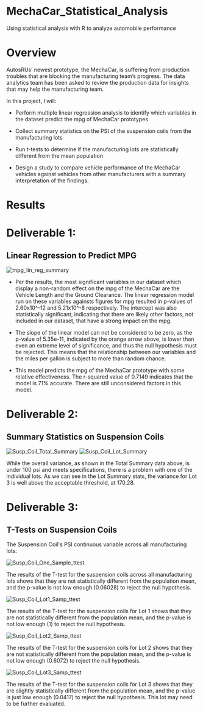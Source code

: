 # MechaCar_Statistical_Analysis

Using statistical analysis with R to analyze automobile performance

# Overview

AutosRUs’ newest prototype, the MechaCar, is suffering from production troubles that are blocking the manufacturing team’s progress. The data analytics team has been asked to review the production data for insights that may help the manufacturing team.

In this project, I will:

* Perform multiple linear regression analysis to identify which variables in the dataset predict the mpg of MechaCar prototypes

* Collect summary statistics on the PSI of the suspension coils from the manufacturing lots

* Run t-tests to determine if the manufacturing lots are statistically different from the mean population

* Design a study to compare vehicle performance of the MechaCar vehicles against vehicles from other manufacturers with a summary interpretation of the findings.

# Results

# Deliverable 1: 
## Linear Regression to Predict MPG

![mpg_lin_reg_summary](https://user-images.githubusercontent.com/95712234/172521407-36bb666b-22e5-4298-af20-99077ceb8e69.png)

* Per the results, the most significant variables in our dataset which display a non-random effect on the mpg of the MechaCar are the Vehicle Length and the Ground Clearance. The linear regression model run on these variables againsts figures for mpg resulted in p-values of 2.60x10^-12 and 5.21x10^-8 respectively. The intercept was also statistically significant, indicating that there are likely other factors, not included in our dataset, that have a strong impact on the mpg.

* The slope of the linear model can not be considered to be zero, as the p-value of 5.35e-11, indicated by the orange arrow above, is lower than even an extreme level of significance, and thus the null hypothesis must be rejected. This means that the relationship between our variables and the miles per gallon is subject to more than random chance.

* This model predicts the mpg of the MechaCar prototype with some relative effectiveness. The r-squared value of 0.7149 indicates that the model is 71% accurate. There are still unconsidered factors in this model.


# Deliverable 2:
## Summary Statistics on Suspension Coils

![Susp_Coil_Total_Summary](https://user-images.githubusercontent.com/95712234/172527699-6f86ddf7-0fe1-4d37-bf83-8a559c40956d.png)
![Susp_Coil_Lot_Summary](https://user-images.githubusercontent.com/95712234/172527718-851c78fe-e136-494c-8c78-3ba60f2f5b2c.png)

While the overall variance, as shown in the Total Summary data above, is under 100 psi and meets specifications, there is a problem with one of the individual lots. As we can see in the Lot Summary stats, the variance for Lot 3 is well above the acceptable threshold, at 170.28.


# Deliverable 3:
## T-Tests on Suspension Coils

The Suspension Coil's PSI continuous variable across all manufacturing lots:


![Susp_Coil_One_Sample_ttest](https://user-images.githubusercontent.com/95712234/172530770-4364a0b9-64a6-46af-8806-aa0414558103.png)

The results of the T-test for the suspension coils across all manufacturing lots shows that they are not statistically different from the population mean, and the p-value is not low enough (0.06028) to reject the null hypothesis.

![Susp_Coil_Lot1_Samp_ttest](https://user-images.githubusercontent.com/95712234/172530905-8365536f-2654-4044-ae3f-5150f6e82aa9.png)

The results of the T-test for the suspension coils for Lot 1 shows that they are not statistically different from the population mean, and the p-value is not low enough (1) to reject the null hypothesis.

![Susp_Coil_Lot2_Samp_ttest](https://user-images.githubusercontent.com/95712234/172530926-08772240-c959-4c8e-a299-a2227ccae9d1.png)

The results of the T-test for the suspension coils for Lot 2 shows that they are not statistically different from the population mean, and the p-value is not low enough (0.6072) to reject the null hypothesis.


![Susp_Coil_Lot3_Samp_ttest](https://user-images.githubusercontent.com/95712234/172530944-ef3f120d-d449-4057-b93b-16321dfbc7cb.png)

The results of the T-test for the suspension coils for Lot 3 shows that they are slightly statistically different from the population mean, and the p-value is just low enough (0.0417) to reject the null hypothesis. This lot may need to be further evaluated.


